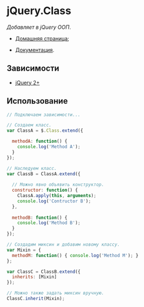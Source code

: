 # jQuery.Class

*Добавляет в jQuery ООП*.

* [Домашняя страница](https://github.com/gleb-mihalkov/jquery-class);

* [Документация](https://gleb-mihalkov.github.io/jquery-class/).

## Зависимости

* [jQuery 2+](http://jquery.com/)

## Использование

```javascript
// Подключаем зависимости...

// Создаем класс.
var ClassA = $.Class.extend({

  methodA: function() {
    console.log('Method A');
  }
});

// Наследуем класс.
var ClassB = ClassA.extend({
  
  // Можно явно объявить конструктор.
  constructor: function() {
    ClassA.apply(this, arguments);
    console.log('Contructor B');
  },
  
  methodB: function() {
    console.log('Method B');
  }
});

// Создадим миксин и добавим новому классу.
var Mixin = {
  methodM: function() { console.log('Method M'); }
};

var ClassC = ClassB.extend({
  inherits: [Mixin]
});

// Можно также задать миксин вручную.
ClassC.inherit(Mixin);
```